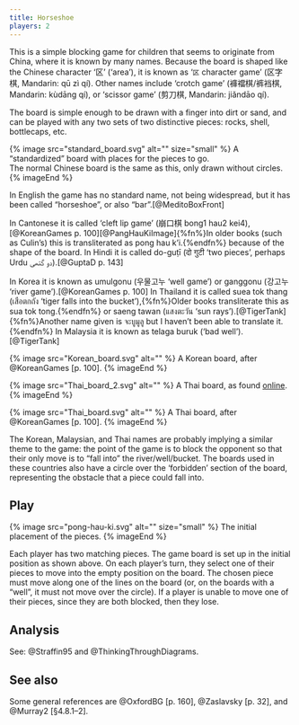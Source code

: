 ```yaml
---
title: Horseshoe
players: 2
---
```


This is a simple blocking game for children that seems to originate from China, where it is
known by many names. Because the board is shaped like the Chinese character
‘<span lang="zh">区</span>’ (‘area’), it is known as ‘<code>区</code> character
game’ (<span lang="zh">区字棋</span>, Mandarin: <span lang="zh-Latn-pinyin">qū zì
qí</span>). Other names include ‘crotch game’ (<span lang="zh-Hant">褲襠棋</span>/<span lang="zh-Hans">裤裆棋</span>,
Mandarin: <span lang="zh-Latn-pinyin">kùdāng qí</span>), or ‘scissor game’ (<span lang="zh">剪刀棋</span>,
Mandarin: <span lang="zh-Latn-pinyin">jiǎndāo qí</span>). 

The board is simple enough to be drawn with a finger into dirt or sand, and can
be played with any two sets of two distinctive pieces: rocks, shell, bottlecaps,
etc.

{% image src="standard_board.svg" alt="" size="small" %}
A “standardized” board with places for the pieces to go.<br/>The normal Chinese
board is the same as this, only drawn without circles.
{% imageEnd %}

In English the game has no standard name, not being widespread, but it has been called
“horseshoe”, or also “bar”.[@MeditoBoxFront]

In Cantonese it is called ‘cleft lip game’ (<span lang="yue">崩口棋</span> <span
lang="yue-Latn-jyutping">bong1 hau2 kei4</span>),[@KoreanGames p.
100][@PangHauKiImage]{%fn%}In older books (such as Culin’s) this is
transliterated as <span lang="yue-Latn">pong hau k’i</span>.{%endfn%} because of the shape of the board. In
Hindi it is called <span lang="hi-Latn">do-guṭī</span> (<span language="hi">दो
गुटी</span> ‘two pieces’, perhaps Urdu <span lang="ur">دو گتھی</span>).[@GuptaD
p. 143]

In Korea it is known as <span lang="ko-Latn">umulgonu</span> (<span
lang="ko">우물고누</span> ‘well game’) or <span lang="ko-Latn">ganggonu</span>
(<span lang="ko">강고누</span> ‘river game’).[@KoreanGames p. 100] In Thailand
it is called <span lang="th-Latn">suea tok thang</span> (<span
lang="th">เสือตกถัง</span> ‘tiger falls into the bucket’),{%fn%}Older books
transliterate this as <span lang="th-Latn">sua tok tong</span>.{%endfn%} or
<span lang="th-Latn">saeng tawan</span> (<span lang="th">แสงตะวัน</span> ‘sun
rays’).[@TigerTank]{%fn%}Another name given is <span lang="th">จะบูมูลู</span>
but I haven’t been able to translate it.{%endfn%} In Malaysia it is known as
<span lang="ms">telaga buruk</span> (‘bad well’).[@TigerTank]

<div class="multi">

{% image src="Korean_board.svg" alt="" %}
A Korean board, after @KoreanGames [p. 100].
{% imageEnd %}

{% image src="Thai_board_2.svg" alt="" %}
A Thai board, as found [online](https://web.archive.org/web/20220809031306/https://shopee.co.th/%E0%B9%80%E0%B8%81%E0%B8%A1%E0%B9%80%E0%B8%AA%E0%B8%B7%E0%B8%AD%E0%B8%95%E0%B8%81%E0%B8%96%E0%B8%B1%E0%B8%87-Dead-End-%E0%B8%82%E0%B8%AD%E0%B8%87%E0%B9%80%E0%B8%A5%E0%B9%88%E0%B8%99%E0%B9%84%E0%B8%A1%E0%B9%89-%E0%B9%80%E0%B8%81%E0%B8%A1%E0%B9%84%E0%B8%A1%E0%B9%89-%E0%B8%82%E0%B8%AD%E0%B8%87%E0%B9%80%E0%B8%A5%E0%B9%88%E0%B8%99%E0%B9%84%E0%B8%A1%E0%B9%89%E0%B9%80%E0%B8%AA%E0%B8%A3%E0%B8%B4%E0%B8%A1%E0%B8%9E%E0%B8%B1%E0%B8%92%E0%B8%99%E0%B8%B2%E0%B8%81%E0%B8%B2%E0%B8%A3-%E0%B8%82%E0%B8%AD%E0%B8%87%E0%B9%80%E0%B8%A5%E0%B9%88%E0%B8%99%E0%B9%84%E0%B8%A1%E0%B9%89%E0%B8%9D%E0%B8%B6%E0%B8%81%E0%B8%AA%E0%B8%A1%E0%B8%AD%E0%B8%87-wooden-family-board-games-i.92760471.11313361650).
{% imageEnd %}

{% image src="Thai_board.svg" alt="" %}
A Thai board, after @KoreanGames [p. 100].
{% imageEnd %}

</div>

The Korean, Malaysian, and Thai names are probably implying a similar theme to
the game: the point of the game is to block the opponent so that their only move
is to “fall into” the river/well/bucket. The boards used in these countries also
have a circle over the ‘forbidden’ section of the board, representing the
obstacle that a piece could fall into.



<!--<span lang="pa">ਦੋਗੁਟਿ</span> Punjabi?--> 



## Play

{% image src="pong-hau-ki.svg" alt="" size="small" %}
The initial placement of the pieces.
{% imageEnd %}

Each player has two matching pieces. The game board is set up in the initial
position as shown above. On each player’s turn, they select one of their pieces to
move into the empty position on the board. The chosen piece must move along one
of the lines on the board (or, on the boards with a  “well”, it must not move
over the circle). If a player is unable to move one of their pieces, since they
are both blocked, then they lose.

## Analysis

See: @Straffin95 and @ThinkingThroughDiagrams.

## See also

Some general references are @OxfordBG [p. 160], @Zaslavsky [p. 32], and @Murray2 [§4.8.1–2].

